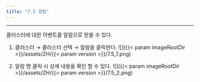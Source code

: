 ```yaml
---
title: "7.5 알람"
---
```


---
클러스터에 대한 이벤트를 알람으로 받을 수 있다.

1. 클러스터 → 클러스터 선택 → 알람을 클릭한다.
    ![]({{< param imageRootDir >}}/assets/ZH/{{< param version >}}/7.5_1.png)

2. 알람 명 클릭 시 상세 내용을 확인 할 수 있다.
    ![]({{< param imageRootDir >}}/assets/ZH/{{< param version >}}/7.5_2.png)
